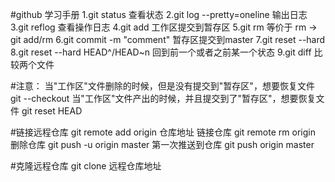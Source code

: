 #github 学习手册
1.git status                查看状态
2.git log --pretty=oneline  输出日志
3.git reflog                查看操作日志
4.git add <filename>        工作区提交到暂存区
5.git rm <filename>         等价于 rm <filename> -> git add/rm <filename>
6.git commit -m "comment"   暂存区提交到master
7.git reset --hard <id>     
8.git reset --hard HEAD^/HEAD~n 回到前一个或者之前某一个状态
9.git diff <filename>       比较两个文件


#注意：
  当"工作区"文件删除的时候，但是没有提交到"暂存区"，想要恢复文件
  git --checkout <filename>
  当"工作区"文件产出的时候，并且提交到了"暂存区"，想要恢复文件
  git reset HEAD <filename>

#链接远程仓库
  git remote add origin 仓库地址    链接仓库
  git remote rm origin              删除仓库
  git push -u  origin master        第一次推送到仓库
  git push  origin master

#克隆远程仓库
  git clone 远程仓库地址
